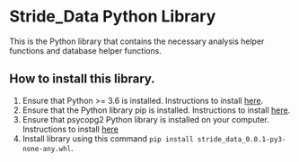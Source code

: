 # Stride_Data Python Library

This is the Python library that contains the necessary analysis helper functions and database
helper functions.

## How to install this library.
1. Ensure that Python >= 3.6 is installed. Instructions to install [here](https://www.python.org/downloads/).
2. Ensure that the Python library pip is installed. Instructions to install [here](https://pip.pypa.io/en/stable/installation/).
3. Ensure that psycopg2 Python library is installed on your computer. Instructions to install [here](https://pypi.org/project/psycopg2/#installation)
4. Install library using this command `pip install stride_data_0.0.1-py3-none-any.whl`.
